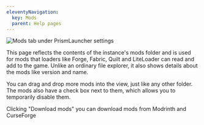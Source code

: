 ```yaml
---
eleventyNavigation:
  key: Mods
  parent: Help pages
--- 
```


![Mods tab under PrismLauncher settings](/img/loader-mods.png)

This page reflects the contents of the instance's mods folder and is used for mods that loaders like Forge, Fabric, Quilt and LiteLoader can read and add to the game. Unlike an ordinary file explorer, it also shows details about the mods like version and name.

You can drag and drop more mods into the view, just like any other folder. The mods also have a check box next to them, which allows you to temporarily disable them.

Clicking "Download mods" you can download mods from Modrinth and CurseForge
